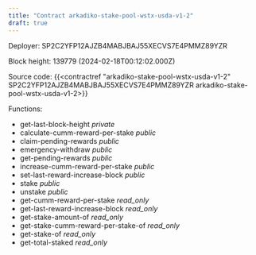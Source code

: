 ```yaml
---
title: "Contract arkadiko-stake-pool-wstx-usda-v1-2"
draft: true
---
```

Deployer: SP2C2YFP12AJZB4MABJBAJ55XECVS7E4PMMZ89YZR


 



Block height: 139779 (2024-02-18T00:12:02.000Z)

Source code: {{<contractref "arkadiko-stake-pool-wstx-usda-v1-2" SP2C2YFP12AJZB4MABJBAJ55XECVS7E4PMMZ89YZR arkadiko-stake-pool-wstx-usda-v1-2>}}

Functions:

* get-last-block-height _private_
* calculate-cumm-reward-per-stake _public_
* claim-pending-rewards _public_
* emergency-withdraw _public_
* get-pending-rewards _public_
* increase-cumm-reward-per-stake _public_
* set-last-reward-increase-block _public_
* stake _public_
* unstake _public_
* get-cumm-reward-per-stake _read_only_
* get-last-reward-increase-block _read_only_
* get-stake-amount-of _read_only_
* get-stake-cumm-reward-per-stake-of _read_only_
* get-stake-of _read_only_
* get-total-staked _read_only_
